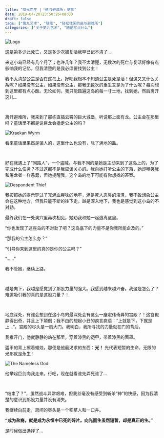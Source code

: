 ```yaml
---
title: "向光而生 |「盐与避难所」随笔"
date: 2019-04-20T23:50:26+08:00
draft: false
tags: ["第九艺术", "随笔", "轻松休闲的盐与避难所"]
categories: ["关于第九艺术", "随便写点什么"]
---
```

<!-- 
![](https://mogeko.github.io/blog-images/r/055/)
{{< spoiler >}}{{< /spoiler >}}
&emsp;&emsp;
 -->

![Logo](https://mogeko.github.io/blog-images/r/055/logo.jpg)

这是第多少此死亡，又是多少次被复活我早已记不清了...

来这小岛已经有几个月了；也许几年？我不太清楚，无数次的死亡与复活好像有点影响我的记忆。但我清楚的是我必须要找到公主！

我不太清楚公主是否在这岛上，好吧我根本不知道公主是死是活！但这又又什么关系呢？如果没有公主，如果没有公主，那我无数次的重生又是为了什么呢？每次想到这里都有点心酸。无论如何，我只能踏遍这岛的每一寸土地，找到她，然后离开这儿...

<br>

离开避难所，我来到了那栋直插云霄的巨大城堡，听说那上面有龙。公主会在那里吗？童话里不都是说巨龙会撸走公主的吗？

![Kraekan Wyrm](https://mogeko.github.io/blog-images/r/055/Kraekan-Wyrm.jpg)

看来童话里果然是骗人的，这里什么也没有，除了满地的盐。

<br>

好在我遇上了“同路人”，一个盗贼。与我不同的是她是主动来到了这岛上的，为了完成什么任务？不过这都不是我应该关心的。我向她打听公主的下落，她却嘲笑我和屠龙者一样愚蠢，但她提醒我，这个岛的地下可能有你想找的答案。

![Despondent Thief](https://mogeko.github.io/blog-images/r/055/despondent_thief.jpg)

我按照她的提示穿过了充满血腥味的地牢，满是死人恶臭的沼泽，我不敢想象公主会在这种地方，但我只能不断的往下走。越是深入地下，我也是感觉到这小岛的不对劲。

最终我们在一处洞穴里再次相见，她劝我和她一起逃离这里。

“你也发现了这座岛的不对劲了吧？这岛底下的力量不是你我所能企及的。”

“那我的公主怎么办？”

“引导你来到这里的真的是你的公主吗？”

“......”

我不管她，继续上路。

<br>

越是向下，我越是感觉到了那股力量的强大。我感到越来越兴奋。我这是怎么了？难道吸引我的真的是这股力量？！

<br>

地底深处，有谁会想到在这小岛的最深处会有这么一座宏伟奇异的宫殿？！这宫殿静得出奇，并且上下颠倒；我不由的想起小丑的疯言疯语：“上就是下，下就是上...”。宫殿的尽头是一扇大门。我明白，我所寻找的力量就在门的背后。

我推开门，他就静静的站在那里，穿着漆黑的铠甲，带着漆黑的面罩。

盔甲的背上擦着蜡烛，那便是他最渴求的东西：**光！** 光代表短暂的生命，无限的光那就是永生！

![The Nameless God](https://mogeko.github.io/blog-images/r/055/The-Nameless-God.jpg)

他举起巨剑向我走来。行吧，现在就看谁先弄死谁了...

<br>

“结束了？”，虽然战斗异常艰难，但我丝毫没有感受到斩杀“神”的快感，因为我清楚的意识到那股力量并没有消失。

我继续向前走，房间的尽头是一个稻草人和一口井。

**“成为盐裔，就是成为永恒中已死的碎片。向光而生虽然短暂，却是真正的生。”**

是时候做出选择了...
